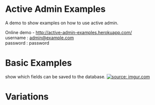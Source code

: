 Active Admin Examples
=====================

A demo to show examples on how to use active admin.

Online demo - http://active-admin-examples.herokuapp.com/  
username : admin@example.com    
password : password  

Basic Examples
==============
show which fields can be saved to the database.
<a href="http://imgur.com/oMj7m9w"><img src="http://i.imgur.com/oMj7m9w.png" title="source: imgur.com" /></a>

Variations
==========
